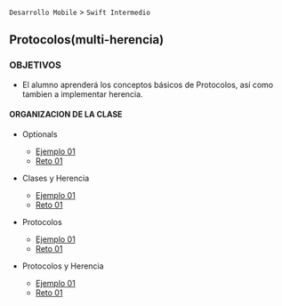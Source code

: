 
`Desarrollo Mobile` > `Swift Intermedio` 

## Protocolos(multi-herencia)

### OBJETIVOS 

- El alumno aprenderá los conceptos básicos de Protocolos, así como tambien a implementar herencia.

#### ORGANIZACION DE LA CLASE 

- Optionals

	- [Ejemplo 01](Ejemplo-01)
	- [Reto 01](Reto-01)

- Clases y Herencia

	- [Ejemplo 01](Ejemplo-01)
	- [Reto 01](Reto-01)

- Protocolos

	- [Ejemplo 01](Ejemplo-01)
	- [Reto 01](Reto-01)

- Protocolos y Herencia

	- [Ejemplo 01](Ejemplo-01)
	- [Reto 01](Reto-01)

